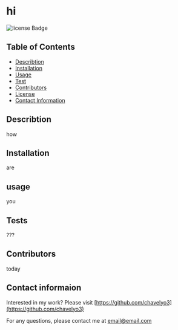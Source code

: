 
  # hi 

  
  ![license Badge](https://img.shields.io/badge/license-ISC-blue.svg)
  
  

  ## Table of Contents 

  * [Describtion](#Describtion)
  * [Installation](#Insallation)
  * [Usage](#Usage)
  * [Test](#Test)
  * [Contributors](#Contributors)
  * [License](#License)
  * [Contact Information](#ContactInfo)

  ## Describtion 
  how 

  ## Installation 
  are 

  ## usage 
  you 

  ## Tests 
  ???

  ## Contributors
  today

  

  ## Contact informaion 
  
  Interested in my work? Please visit [https://github.com/chavelyo3](https://github.com/chavelyo3) 

  For any questions, please contact me at email@email.com 



